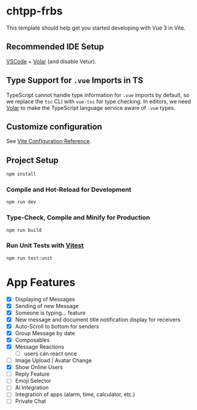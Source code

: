 # chtpp-frbs

This template should help get you started developing with Vue 3 in Vite.

## Recommended IDE Setup

[VSCode](https://code.visualstudio.com/) + [Volar](https://marketplace.visualstudio.com/items?itemName=Vue.volar) (and disable Vetur).

## Type Support for `.vue` Imports in TS

TypeScript cannot handle type information for `.vue` imports by default, so we replace the `tsc` CLI with `vue-tsc` for type checking. In editors, we need [Volar](https://marketplace.visualstudio.com/items?itemName=Vue.volar) to make the TypeScript language service aware of `.vue` types.

## Customize configuration

See [Vite Configuration Reference](https://vite.dev/config/).

## Project Setup

```sh
npm install
```

### Compile and Hot-Reload for Development

```sh
npm run dev
```

### Type-Check, Compile and Minify for Production

```sh
npm run build
```

### Run Unit Tests with [Vitest](https://vitest.dev/)

```sh
npm run test:unit
```

# App Features

- [x] Displaying of Messages
- [x] Sending of new Message
- [x] Someone is typing... feature
- [x] New message and document title notification display for receivers
- [x] Auto-Scroll to bottom for senders
- [x] Group Message by date
- [x] Composables
- [x] Message Reactions
    - [ ] users can react once
- [ ] Image Upload / Avatar Change
- [x] Show Online Users
- [ ] Reply Feature
- [ ] Emoji Selector
- [ ] Ai Integration
- [ ] Integration of apps (alarm, time, calculator, etc.)
- [ ] Private Chat